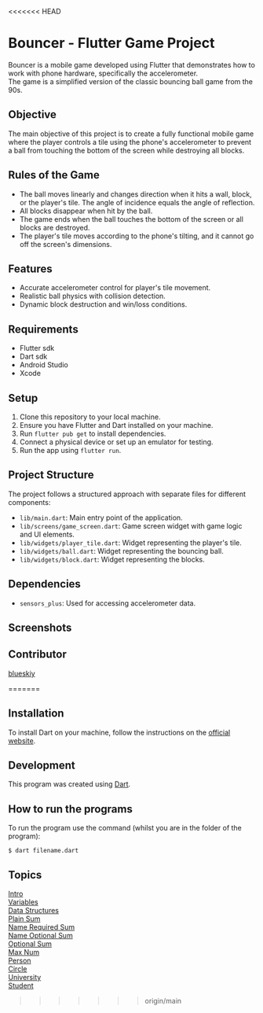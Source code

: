 <<<<<<< HEAD
# Bouncer - Flutter Game Project

Bouncer is a mobile game developed using Flutter that demonstrates how to work with phone hardware, specifically the accelerometer.  
The game is a simplified version of the classic bouncing ball game from the 90s.

## Objective

The main objective of this project is to create a fully functional mobile game where the player controls a tile using the phone's accelerometer to prevent a ball from touching the bottom of the screen while destroying all blocks.

## Rules of the Game

- The ball moves linearly and changes direction when it hits a wall, block, or the player's tile. The angle of incidence equals the angle of reflection.
- All blocks disappear when hit by the ball.
- The game ends when the ball touches the bottom of the screen or all blocks are destroyed.
- The player's tile moves according to the phone's tilting, and it cannot go off the screen's dimensions.

## Features

- Accurate accelerometer control for player's tile movement.
- Realistic ball physics with collision detection.
- Dynamic block destruction and win/loss conditions.

## Requirements 
- Flutter sdk 
- Dart sdk
- Android Studio
- Xcode

## Setup

1. Clone this repository to your local machine.
2. Ensure you have Flutter and Dart installed on your machine.
3. Run `flutter pub get` to install dependencies.
4. Connect a physical device or set up an emulator for testing.
5. Run the app using `flutter run`.

## Project Structure

The project follows a structured approach with separate files for different components:

- `lib/main.dart`: Main entry point of the application.
- `lib/screens/game_screen.dart`: Game screen widget with game logic and UI elements.
- `lib/widgets/player_tile.dart`: Widget representing the player's tile.
- `lib/widgets/ball.dart`: Widget representing the bouncing ball.
- `lib/widgets/block.dart`: Widget representing the blocks.

## Dependencies

- `sensors_plus`: Used for accessing accelerometer data.
## Screenshots


## Contributor
[blueskiy](github.com/blueskiy01)

=======
## Installation
To install Dart on your machine, follow the instructions on the [official website](https://dart.dev/get-dart).

## Development
This program was created using [Dart](https://dart.dev/).

## How to run the programs
To run the program use the command (whilst you are in the folder of the program):
```console
$ dart filename.dart
```

## Topics
[Intro](https://github.com/01-edu/public/tree/master/subjects/mobile-dev/intro)  
[Variables](https://github.com/01-edu/public/blob/master/subjects/mobile-dev/variables/README.md)  
[Data Structures](https://github.com/01-edu/public/blob/master/subjects/mobile-dev/data-structures/README.md)  
[Plain Sum](https://github.com/01-edu/public/blob/master/subjects/mobile-dev/plain-sum/README.md)  
[Name Required Sum](https://github.com/01-edu/public/blob/master/subjects/mobile-dev/named-required-sum/README.md)  
[Name Optional Sum](https://github.com/01-edu/public/blob/master/subjects/mobile-dev/named-optional-sum/README.md)  
[Optional Sum ](https://github.com/01-edu/public/blob/master/subjects/mobile-dev/optional-sum/README.md)  
[Max Num](https://github.com/01-edu/public/blob/master/subjects/mobile-dev/max-num/README.md)      
[Person](https://github.com/01-edu/public/blob/master/subjects/mobile-dev/person/README.md)  
[Circle](https://github.com/01-edu/public/blob/master/subjects/mobile-dev/circle/README.md)  
[University](https://github.com/01-edu/public/blob/master/subjects/mobile-dev/university/README.md)  
[Student](https://github.com/01-edu/public/blob/master/subjects/mobile-dev/student/README.md)  
>>>>>>> origin/main
